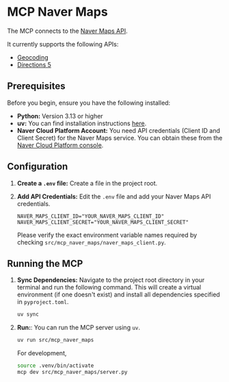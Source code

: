 # MCP Naver Maps

The MCP connects to the [Naver Maps API](https://www.ncloud.com/product/applicationService/maps).

It currently supports the following APIs:
* [Geocoding](https://api.ncloud-docs.com/docs/application-maps-geocoding)
* [Directions 5](https://api.ncloud-docs.com/docs/application-maps-directions5)

## Prerequisites

Before you begin, ensure you have the following installed:

* **Python:** Version 3.13 or higher
* **uv:** You can find installation instructions [here](https://github.com/astral-sh/uv).
* **Naver Cloud Platform Account:** You need API credentials (Client ID and Client Secret) for the Naver Maps service. You can obtain these from the [Naver Cloud Platform console](https://www.ncloud.com/).

## Configuration

1. **Create a `.env` file:**  Create a file in the project root.

2. **Add API Credentials:** Edit the `.env` file and add your Naver Maps API credentials.
    ```.env
    NAVER_MAPS_CLIENT_ID="YOUR_NAVER_MAPS_CLIENT_ID"
    NAVER_MAPS_CLIENT_SECRET="YOUR_NAVER_MAPS_CLIENT_SECRET"
    ```
    Please verify the exact environment variable names required by checking `src/mcp_naver_maps/naver_maps_client.py`.

## Running the MCP

1. **Sync Dependencies:** Navigate to the project root directory in your terminal and run the following command. This will create a virtual environment (if one doesn't exist) and install all dependencies specified in `pyproject.toml`.
    ```bash
    uv sync
    ```

2. **Run:**: You can run the MCP server using `uv`.
    ```bash
    uv run src/mcp_naver_maps
    ```

    For development,
    ```bash
    source .venv/bin/activate
    mcp dev src/mcp_naver_maps/server.py
    ```

